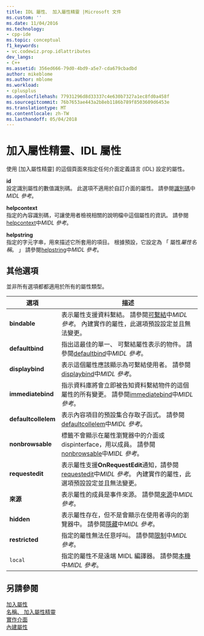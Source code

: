 ```yaml
---
title: IDL 屬性、 加入屬性精靈 |Microsoft 文件
ms.custom: ''
ms.date: 11/04/2016
ms.technology:
- cpp-ide
ms.topic: conceptual
f1_keywords:
- vc.codewiz.prop.idlattributes
dev_langs:
- C++
ms.assetid: 356ed666-79d0-4bd9-a5e7-cda679cbadbd
author: mikeblome
ms.author: mblome
ms.workload:
- cplusplus
ms.openlocfilehash: 77931296d8d33337c4e630b7327a1ec8fd0a458f
ms.sourcegitcommit: 76b7653ae443a2b8eb1186b789f8503609d6453e
ms.translationtype: MT
ms.contentlocale: zh-TW
ms.lasthandoff: 05/04/2018
---
```

# <a name="idl-attributes-add-property-wizard"></a>加入屬性精靈、IDL 屬性
使用 [加入屬性精靈] 的這個頁面來指定任何介面定義語言 (IDL) 設定的屬性。  
  
 **id**  
 設定識別屬性的數值識別碼。 此選項不適用於自訂介面的屬性。 請參閱[識別碼](http://msdn.microsoft.com/library/windows/desktop/aa367040)中*MIDL 參考*。  
  
 **helpcontext**  
 指定的內容識別碼，可讓使用者檢視相關的說明檔中這個屬性的資訊。 請參閱[helpcontext](http://msdn.microsoft.com/library/windows/desktop/aa366851)中*MIDL 參考*。  
  
 **helpstring**  
 指定的字元字串，用來描述它所套用的項目。 根據預設，它設定為 「 屬性*屬性名稱*。 」 請參閱[helpstring](http://msdn.microsoft.com/library/windows/desktop/aa366856)中*MIDL 參考*。  
  
## <a name="other-options"></a>其他選項  
 並非所有選項都都適用於所有的屬性類型。  
  
|選項|描述|  
|------------|-----------------|  
|**bindable**|表示屬性支援資料繫結。 請參閱[可繫結](http://msdn.microsoft.com/library/windows/desktop/aa366738)中*MIDL 參考*。 內建實作的屬性，此選項預設設定並且無法變更。|  
|**defaultbind**|指出這最佳的單一、 可繫結屬性表示的物件。 請參閱[defaultbind](http://msdn.microsoft.com/library/windows/desktop/aa366790)中*MIDL 參考*。|  
|**displaybind**|表示這個屬性應該顯示為可繫結使用者。 請參閱[displaybind](http://msdn.microsoft.com/library/windows/desktop/aa366804)中*MIDL 參考*。|  
|**immediatebind**|指示資料庫將會立即被告知資料繫結物件的這個屬性的所有變更。 請參閱[immediatebind](http://msdn.microsoft.com/library/windows/desktop/aa367045)中*MIDL 參考*。|  
|**defaultcollelem**|表示內容項目的預設集合存取子函式。 請參閱[defaultcollelem](http://msdn.microsoft.com/library/windows/desktop/aa366792)中*MIDL 參考*。|  
|**nonbrowsable**|標籤不會顯示在屬性瀏覽器中的介面或 dispinterface，用以成員。 請參閱[nonbrowsable](http://msdn.microsoft.com/library/windows/desktop/aa367117)中*MIDL 參考*。|  
|**requestedit**|表示屬性支援**OnRequestEdit**通知，請參閱[requestedit](http://msdn.microsoft.com/library/windows/desktop/aa367155)中*MIDL 參考*。 內建實作的屬性，此選項預設設定並且無法變更。|  
|**來源**|表示屬性的成員是事件來源。 請參閱[來源](http://msdn.microsoft.com/library/windows/desktop/aa367166)中*MIDL 參考*。|  
|**hidden**|表示屬性存在，但不是會顯示在使用者導向的瀏覽器中。 請參閱[隱藏](http://msdn.microsoft.com/library/windows/desktop/aa366861)中*MIDL 參考*。|  
|**restricted**|指定的屬性無法任意呼叫。 請參閱[限制](http://msdn.microsoft.com/library/windows/desktop/aa367157)中*MIDL 參考*。|  
|`local`|指定的屬性不是遠端 MIDL 編譯器。 請參閱[本機](http://msdn.microsoft.com/library/windows/desktop/aa367071)中*MIDL 參考*。|  
  
## <a name="see-also"></a>另請參閱  
 [加入屬性](../ide/adding-a-property-visual-cpp.md)   
 [名稱、 加入屬性精靈](../ide/names-add-property-wizard.md)   
 [實作介面](../ide/implementing-an-interface-visual-cpp.md)   
 [內建屬性](../ide/stock-properties.md)